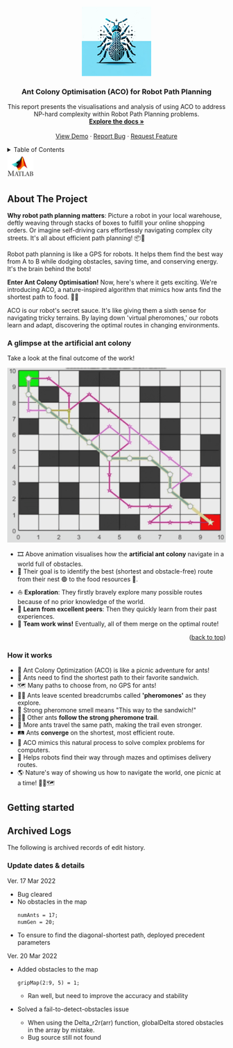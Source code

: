<!-- Improved compatibility of back to top link: See: https://github.com/othneildrew/Best-README-Template/pull/73 -->
<a name="readme-top"></a>


<!-- PROJECT LOGO -->
<br />
<div align="center">
  <a href="https://github.com/onlyEugeneLi/ACO-RobotPathPlanning-MATLAB">
    <img src="image/ACOProjectLogo.png" alt="Logo" width="160" height="160">
  </a>

  <h3 align="center">Ant Colony Optimisation (ACO) for Robot Path Planning</h3>

  <p align="center">
    This report presents the visualisations and analysis of using ACO to address NP-hard complexity within Robot Path Planning problems.
    <br />
    <a href="https://github.com/onlyEugeneLi/ACO-RobotPathPlanning-MATLAB/tree/main"><strong>Explore the docs »</strong></a>
    <br />
    <br />
    <a href="https://github.com/onlyEugeneLi/ACO-RobotPathPlanning-MATLAB/tree/main">View Demo</a>
    ·
    <a href="https://github.com/onlyEugeneLi/ACO-RobotPathPlanning-MATLAB/issues">Report Bug</a>
    ·
    <a href="https://github.com/onlyEugeneLi/ACO-RobotPathPlanning-MATLAB/issues">Request Feature</a>
  </p>
</div>



<!-- TABLE OF CONTENTS -->
<details>
  <summary>Table of Contents</summary>
  <ol>
    <li>
      <a href="#about-the-project">About The Project</a>
      <ul>
        <li><a href="#built-with">Built With</a></li>
      </ul>
    </li>
    <li>
      <a href="#getting-started">Getting Started</a>
      <ul>
        <li><a href="#prerequisites">Prerequisites</a></li>
        <li><a href="#installation">Installation</a></li>
      </ul>
    </li>
    <li><a href="#usage">Usage</a></li>
    <li><a href="#roadmap">Roadmap</a></li>
    <li><a href="#contributing">Contributing</a></li>
    <li><a href="#license">License</a></li>
    <li><a href="#contact">Contact</a></li>
    <li><a href="#acknowledgments">Acknowledgments</a></li>
  </ol>
</details>

<img src="image/matlab.png" alt="matlab" width="60"/>

<!-- ABOUT THE PROJECT -->
## About The Project

**Why robot path planning matters**: Picture a robot in your local warehouse, deftly weaving through stacks of boxes to fulfill your online shopping orders. Or imagine self-driving cars effortlessly navigating complex city streets. It's all about efficient path planning! 📦🚗

Robot path planning is like a GPS for robots. It helps them find the best way from A to B while dodging obstacles, saving time, and conserving energy. It's the brain behind the bots!

**Enter Ant Colony Optimisation!** Now, here's where it gets exciting. We're introducing ACO, a nature-inspired algorithm that mimics how ants find the shortest path to food. 🐜🍔

ACO is our robot's secret sauce. It's like giving them a sixth sense for navigating tricky terrains. By laying down 'virtual pheromones,' our robots learn and adapt, discovering the optimal routes in changing environments.

### A glimpse at the artificial ant colony

Take a look at the final outcome of the work!

![](image/Demo.gif)

* 🎞️ Above animation visualises how the **artificial ant colony** navigate in a world full of obstacles.
* 🧀 Their goal is to identify the best (shortest and obstacle-free) route from their nest 🟢 to the food resources 🔴.
* ⛵ **Exploration**: They firstly bravely explore many possible routes because of no prior knowledge of the world.
* 🧔 **Learn from excellent peers**: Then they quickly learn from their past experiences.
* 🥇 **Team work wins!** Eventually, all of them merge on the optimal route!

<p align="right">(<a href="#readme-top">back to top</a>)</p>

### How it works

- :ant: Ant Colony Optimization (ACO) is like a picnic adventure for ants!
- :sandwich: Ants need to find the shortest path to their favorite sandwich.
- :world_map: Many paths to choose from, no GPS for ants!
- :walking_man: Ants leave scented breadcrumbs called **'pheromones'** as they explore.
- :nose: Strong pheromone smell means "This way to the sandwich!"
- :walking_woman: Other ants **follow the strong pheromone trail**.
- :briefcase: More ants travel the same path, making the trail even stronger.
- :railway_track: Ants **converge** on the shortest, most efficient route.
- :robot: ACO mimics this natural process to solve complex problems for computers.
- :exploding_head: Helps robots find their way through mazes and optimises delivery routes.
- :earth_americas: Nature's way of showing us how to navigate the world, one picnic at a time! :ant::sandwich::world_map:

## Getting started



## Archived Logs

The following is archived records of edit history.

### Update dates & details
Ver. 17 Mar 2022
* Bug cleared
* No obstacles in the map
  ```
  numAnts = 17;
  numGen = 20;
  ```
* To ensure to find the diagonal-shortest path, deployed precedent parameters

Ver. 20 Mar 2022
* Added obstacles to the map
  ```
  gripMap(2:9, 5) = 1;
  ```
  * Ran well, but need to improve the accuracy and stability

* Solved a fail-to-detect-obstacles issue
  * When using the Delta_r2r(arr) function, globalDelta stored obstacles in the array by mistake.
  * Bug source still not found
 
<!-- MARKDOWN LINKS & IMAGES -->

[JQuery-url]: https://jquery.com 
